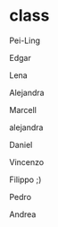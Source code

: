 # class

Pei-Ling

Edgar 

Lena 

Alejandra

Marcell

alejandra

Daniel

Vincenzo

Filippo ;)

Pedro

Andrea